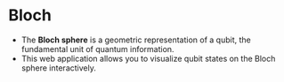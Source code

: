# Bloch

 - The **Bloch sphere** is a geometric representation of a qubit, the fundamental unit of quantum information.
 - This web application allows you to visualize qubit states on the Bloch sphere interactively.
